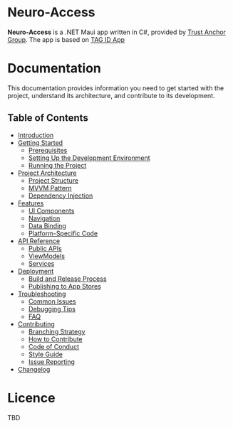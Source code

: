 # Neuro-Access

**Neuro-Access** is a .NET Maui app written in C#, provided by [Trust Anchor Group](https://trustanchorgroup.com/).
The app is based on [TAG ID App](https://github.com/Trust-Anchor-Group/IdApp)

# Documentation

This documentation provides information you need to get started with the project, understand its architecture, and contribute to its development.

## Table of Contents

- [Introduction](#introduction)
- [Getting Started](Content/getting_started.md)
  - [Prerequisites](Content/getting_started.md#prerequisites)
  - [Setting Up the Development Environment](Content/getting_started.md#setting-up-the-development-environment)
  - [Running the Project](Content/getting_started.md#running-the-project)
- [Project Architecture](Content/architecture.md)
  - [Project Structure](Content/architecture.md#project-structure)
  - [MVVM Pattern](Content/architecture.md#mvvm-pattern)
  - [Dependency Injection](Content/architecture.md#dependency-injection)
- [Features](features.md)
  - [UI Components](features.md#ui-components)
  - [Navigation](features.md#navigation)
  - [Data Binding](features.md#data-binding)
  - [Platform-Specific Code](features.md#platform-specific-code)
- [API Reference](api_reference.md)
  - [Public APIs](api_reference.md#public-apis)
  - [ViewModels](api_reference.md#viewmodels)
  - [Services](api_reference.md#services)
- [Deployment](deployment.md)
  - [Build and Release Process](deployment.md#build-and-release-process)
  - [Publishing to App Stores](deployment.md#publishing-to-app-stores)
- [Troubleshooting](troubleshooting.md)
  - [Common Issues](troubleshooting.md#common-issues)
  - [Debugging Tips](troubleshooting.md#debugging-tips)
  - [FAQ](troubleshooting.md#faq)
- [Contributing](contributing.md)
  - [Branching Strategy](contributing.md#branching-strategy)
  - [How to Contribute](contributing.md#how-to-contribute)
  - [Code of Conduct](contributing.md#code-of-conduct)
  - [Style Guide](contributing.md#style-guide)
  - [Issue Reporting](contributing.md#issue-reporting)
- [Changelog](changelog.md)

# Licence

TBD
